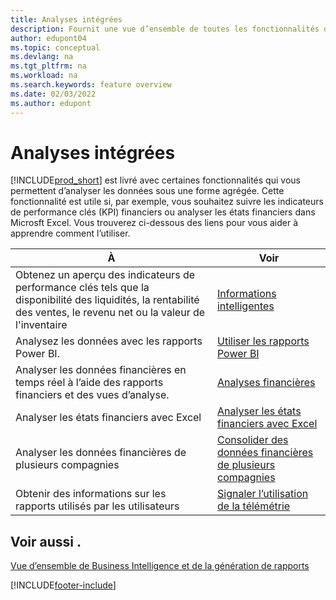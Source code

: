 ```yaml
---
title: Analyses intégrées
description: Fournit une vue d’ensemble de toutes les fonctionnalités qui prennent en charge les tâches dans le produit Business Central.
author: edupont04
ms.topic: conceptual
ms.devlang: na
ms.tgt_pltfrm: na
ms.workload: na
ms.search.keywords: feature overview
ms.date: 02/03/2022
ms.author: edupont
---
```

# <a name="built-in-analytics"></a><a name="built-in-analytics"></a><a name="built-in-analytics"></a>Analyses intégrées

[!INCLUDE[prod_short](includes/prod_short.md)] est livré avec certaines fonctionnalités qui vous permettent d’analyser les données sous une forme agrégée. Cette fonctionnalité est utile si, par exemple, vous souhaitez suivre les indicateurs de performance clés (KPI) financiers ou analyser les états financiers dans Microsft Excel. Vous trouverez ci-dessous des liens pour vous aider à apprendre comment l’utiliser.

| À | Voir |
| --- | --- |
|Obtenez un aperçu des indicateurs de performance clés tels que la disponibilité des liquidités, la rentabilité des ventes, le revenu net ou la valeur de l'inventaire | [Informations intelligentes](about-intelligent-cloud.md) |
|Analysez les données avec les rapports Power BI. | [Utiliser les rapports Power BI](across-working-with-powerbi.md) |
|Analyser les données financières en temps réel à l’aide des rapports financiers et des vues d’analyse.| [Analyses financières](bi.md) |
|Analyser les états financiers avec Excel | [Analyser les états financiers avec Excel](finance-analyze-excel.md) |
|Analyser les données financières de plusieurs compagnies | [Consolider des données financières de plusieurs compagnies](finance-consolidated-company-reporting.md) |
|Obtenir des informations sur les rapports utilisés par les utilisateurs| [Signaler l’utilisation de la télémétrie](/dynamics365/business-central/dev-itpro/administration/telemetry-reports-trace)|

## <a name="see-also"></a><a name="see-also"></a><a name="see-also"></a>Voir aussi .

[Vue d’ensemble de Business Intelligence et de la génération de rapports](reports-use-reports.md)

[!INCLUDE[footer-include](includes/footer-banner.md)]
